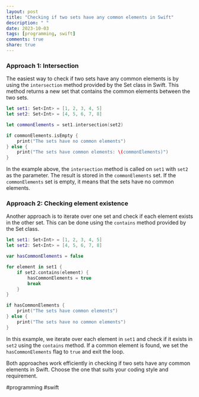 ```yaml
---
layout: post
title: "Checking if two sets have any common elements in Swift"
description: " "
date: 2023-10-03
tags: [programming, swift]
comments: true
share: true
---
```


### Approach 1: Intersection

The easiest way to check if two sets have any common elements is by using the `intersection` method provided by the Set class in Swift. This method returns a new set that contains the common elements between the two sets.

```swift
let set1: Set<Int> = [1, 2, 3, 4, 5]
let set2: Set<Int> = [4, 5, 6, 7, 8]

let commonElements = set1.intersection(set2)

if commonElements.isEmpty {
    print("The sets have no common elements")
} else {
    print("The sets have common elements: \(commonElements)")
}
```

In the example above, the `intersection` method is called on `set1` with `set2` as the parameter. The result is stored in the `commonElements` set. If the `commonElements` set is empty, it means that the sets have no common elements.

### Approach 2: Checking element existence

Another approach is to iterate over one set and check if each element exists in the other set. This can be done using the `contains` method provided by the Set class.

```swift
let set1: Set<Int> = [1, 2, 3, 4, 5]
let set2: Set<Int> = [4, 5, 6, 7, 8]

var hasCommonElements = false

for element in set1 {
    if set2.contains(element) {
        hasCommonElements = true
        break
    }
}

if hasCommonElements {
    print("The sets have common elements")
} else {
    print("The sets have no common elements")
}
```

In this example, we iterate over each element in `set1` and check if it exists in `set2` using the `contains` method. If a common element is found, we set the `hasCommonElements` flag to `true` and exit the loop.

Both approaches work efficiently in checking if two sets have any common elements in Swift. Choose the one that suits your coding style and requirement.

#programming #swift